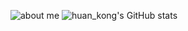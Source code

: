 ![about me ](https://z3.ax1x.com/2021/11/30/ol7UOK.png)
![huan_kong's GitHub stats](https://github-readme-stats.vercel.app/api?username=huankong233&show_icons=true&theme=react)
